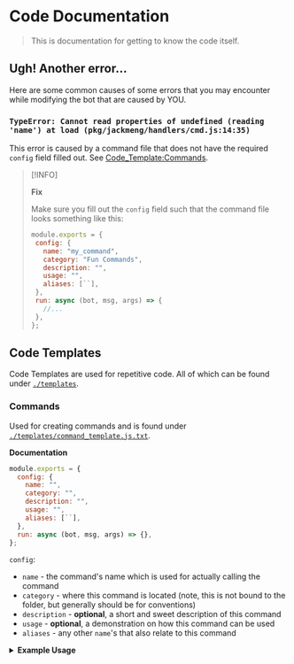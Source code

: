 # Code Documentation

> This is documentation for getting to know the code itself.

## Ugh! Another error...

Here are some common causes of some errors that you may encounter while modifying the bot that are caused by YOU.

### `TypeError: Cannot read properties of undefined (reading 'name') at load (pkg/jackmeng/handlers/cmd.js:14:35)`

This error is caused by a command file that does not have the required `config` field filled out. See [Code_Template:Commands](#commands).

> [!INFO]
>
> **Fix**
>
> Make sure you fill out the `config` field such that the command file looks something like this:
>
> ```js
> module.exports = {
>  config: {
>    name: "my_command",
>    category: "Fun Commands",
>    description: "",
>    usage: "",
>    aliases: [``],
>  },
>  run: async (bot, msg, args) => {
>    //...
>  },
> };
> ```


## Code Templates

Code Templates are used for repetitive code. All of which can be found under [`./templates`](./templates/).

### Commands

Used for creating commands and is found under [`./templates/command_template.js.txt`](./templates/command_template.js.txt).

**Documentation**

```js
module.exports = {
  config: {
    name: "",
    category: "",
    description: "",
    usage: "",
    aliases: [``],
  },
  run: async (bot, msg, args) => {},
};
```

`config`:
* `name` - the command's name which is used for actually calling the command
* `category` - where this command is located (note, this is not bound to the folder, but generally should be for conventions)
* `description` - **optional**, a short and sweet description of this command
* `usage` - **optional**, a demonstration on how this command can be used
* `aliases` - any other `name`'s that also relate to this command

<details>

<summary>
<strong>Example Usage</strong>
</summary>

Source: [`./pkg/jackmeng/commands/utils/ping.js`](./pkg/jackmeng/commands/utils/ping.js)

```js
const { EmbedBuilder, messageLink } = require("discord.js");
const colors = require("../../../../configs/colors.json");
const app = require("../../../../configs/bot.json");
const ping = require("latenz");

module.exports = {
  config: {
    name: "ping",
    category: "Utility",
    description: "Perform a latency test",
    usage: app.strings.arguments_null,
    aliases: [],
  },
  run: async (bot, msg, args) => {
    msg.channel.send("Playing ping pong... :ping_pong:").then((m) => {
      let client = Date.now() - msg.createdTimestamp;
      let api = Math.round(bot.ws.ping);
      m.edit(
        (client <= app.internals.green_ping
          ? ":green_circle:"
          : client > app.internals.green_ping &&
            client <= app.internals.yellow_ping
          ? ":yellow_circle:"
          : ":red_circle:") +
          " **Client Latency:** " +
          client +
          "ms" +
          "\n" +
          (api <= app.internals.green_ping
            ? ":green_circle:"
            : api > app.internals.green_ping && api <= app.internals.yellow_ping
            ? ":yellow_circle:"
            : ":red_circle:") +
          " **API Latency:** " +
          api +
          "ms\n"
      );
      msg.channel
        .send("Playing ping pong with Bessie... :ping_pong:")
        .then((x) => {
          const l = new ping();
          l.measure("usaco.org").then((xr) => {
            let result = parseInt(xr[0].time);
            let response = parseInt(xr[2].time);
            x.edit(
              (result <= app.internals.green_ping
                ? ":green_circle:"
                : result > app.internals.green_ping &&
                  result <= app.internals.yellow_ping
                ? ":yellow_circle:"
                : ":red_circle:") +
                " **USACO Gateway [DNS_LOOKUP]:** " +
                result +
                "ms\n" +
                (response <= app.internals.green_ping
                  ? ":green_circle:"
                  : response > app.internals.green_ping &&
                    response <= app.internals.yellow_ping
                  ? ":yellow_circle:"
                  : ":red_circle:") +
                " **USACO Gateway [HOST_RESPONSE]:** " +
                response +
                "ms"
            );
          });
        });
    });
  },
};
```

</details>
